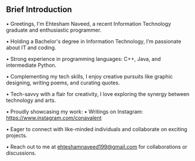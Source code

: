 ## Brief Introduction
• Greetings, I'm Ehtesham Naveed, a recent Information Technology graduate and enthusiastic programmer.

• Holding a Bachelor's degree in Information Technology, I’m passionate about IT and coding.

• Strong experience in programming languages: C++, Java, and intermediate Python.

• Complementing my tech skills, I enjoy creative pursuits like graphic designing, writing poems, and curating quotes.

• Tech-savvy with a flair for creativity, I love exploring the synergy between technology and arts.

• Proudly showcasing my work:
 • Writings on Instagram: https://www.instagram.com/conavalent

• Eager to connect with like-minded individuals and collaborate on exciting projects.

• Reach out to me at ehteshamnaveed199@gmail.com for collaborations or discussions.
